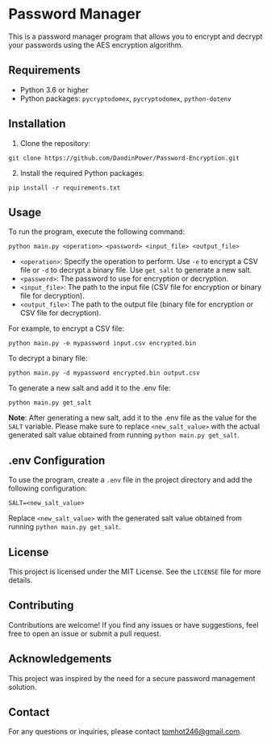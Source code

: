 # Password Manager

This is a password manager program that allows you to encrypt and decrypt your passwords using the AES encryption algorithm.

## Requirements

- Python 3.6 or higher
- Python packages: `pycryptodomex`, `pycryptodomex`, `python-dotenv`

## Installation

1. Clone the repository:

```shell
git clone https://github.com/DandinPower/Password-Encryption.git
```

2. Install the required Python packages:

```shell
pip install -r requirements.txt
```

## Usage

To run the program, execute the following command:

```shell
python main.py <operation> <password> <input_file> <output_file>
```

- `<operation>`: Specify the operation to perform. Use `-e` to encrypt a CSV file or `-d` to decrypt a binary file. Use `get_salt` to generate a new salt.
- `<password>`: The password to use for encryption or decryption.
- `<input_file>`: The path to the input file (CSV file for encryption or binary file for decryption).
- `<output_file>`: The path to the output file (binary file for encryption or CSV file for decryption).

For example, to encrypt a CSV file:

```shell
python main.py -e mypassword input.csv encrypted.bin
```

To decrypt a binary file:

```shell
python main.py -d mypassword encrypted.bin output.csv
```

To generate a new salt and add it to the .env file:

```shell
python main.py get_salt
```

**Note**: After generating a new salt, add it to the .env file as the value for the `SALT` variable. Please make sure to replace `<new_salt_value>` with the actual generated salt value obtained from running `python main.py get_salt`.

## .env Configuration

To use the program, create a `.env` file in the project directory and add the following configuration:

```
SALT=<new_salt_value>
```

Replace `<new_salt_value>` with the generated salt value obtained from running `python main.py get_salt`.

## License

This project is licensed under the MIT License. See the `LICENSE` file for more details.

## Contributing

Contributions are welcome! If you find any issues or have suggestions, feel free to open an issue or submit a pull request.

## Acknowledgements

This project was inspired by the need for a secure password management solution.

## Contact

For any questions or inquiries, please contact [tomhot246@gmail.com](mailto:tomhot246@gmail.com).